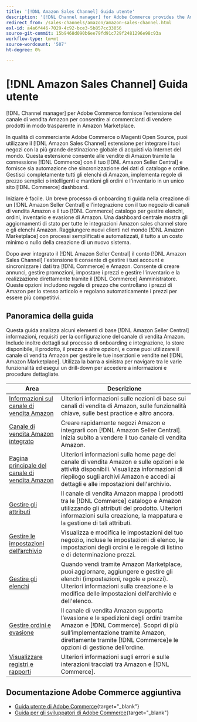 ```yaml
---
title: '[!DNL Amazon Sales Channel] Guida utente'
description: '[!DNL Channel manager] for Adobe Commerce provides the Amazon sales channel extension to enable merchants to seamlessly sell products in the [!DNL Amazon Marketplace].'
redirect_from: /sales-channels/amazon/amazon-sales-channel.html
exl-id: a4a6f446-7029-4c92-bce3-5b857cc33056
source-git-commit: 15b9468d090b6ee79fd91c729f2481296e98c93a
workflow-type: tm+mt
source-wordcount: '507'
ht-degree: 0%

---
```


# [!DNL Amazon Sales Channel] Guida utente

[!DNL Channel manager] per Adobe Commerce fornisce l’estensione del canale di vendita Amazon per consentire ai commercianti di vendere prodotti in modo trasparente in Amazon Marketplace.

In qualità di commerciante Adobe Commerce o Magenti Open Source, puoi utilizzare il [!DNL Amazon Sales Channel] estensione per integrare i tuoi negozi con la più grande destinazione globale di acquisti via Internet del mondo. Questa estensione consente alle vendite di Amazon tramite la connessione [!DNL Commerce] con il tuo [!DNL Amazon Seller Central] e fornisce sia automazione che sincronizzazione dei dati di catalogo e ordine. Gestisci completamente tutti gli elenchi di Amazon, implementa regole di prezzo semplici o intelligenti e mantieni gli ordini e l&#39;inventario in un unico sito [!DNL Commerce] dashboard.

Iniziare è facile. Un breve processo di onboarding ti guida nella creazione di un [!DNL Amazon Seller Central] e l&#39;integrazione con il tuo negozio di canali di vendita Amazon e il tuo [!DNL Commerce] catalogo per gestire elenchi, ordini, inventario e evasione di Amazon. Una dashboard centrale mostra gli aggiornamenti di stato per tutte le integrazioni Amazon sales channel store e gli elenchi Amazon. Raggiungere nuovi clienti nel mondo [!DNL Amazon Marketplace] con processi semplificati e automatizzati, il tutto a un costo minimo o nullo della creazione di un nuovo sistema.

Dopo aver integrato il [!DNL Amazon Seller Central] il conto [!DNL Amazon Sales Channel] l&#39;estensione ti consente di gestire i tuoi account e sincronizzare i dati tra [!DNL Commerce] e Amazon. Consente di creare annunci, gestire promozioni, impostare i prezzi e gestire l&#39;inventario e la realizzazione direttamente tramite il [!DNL Commerce] Amministratore. Queste opzioni includono regole di prezzo che controllano i prezzi di Amazon per lo stesso articolo e regolano automaticamente i prezzi per essere più competitivi.

## Panoramica della guida

Questa guida analizza alcuni elementi di base [!DNL Amazon Seller Central] informazioni, requisiti per la configurazione del canale di vendita Amazon. Include inoltre dettagli sul processo di onboarding e integrazione, lo store disponibile, il prodotto, il prezzo e altre opzioni, e come puoi utilizzare il canale di vendita Amazon per gestire le tue inserzioni e vendite nel [!DNL Amazon Marketplace]. Utilizza la barra a sinistra per navigare tra le varie funzionalità ed esegui un drill-down per accedere a informazioni e procedure dettagliate.

| Area | Descrizione |
|----|----|
| [Informazioni sul canale di vendita Amazon](./about-amazon-sales-channel.md) | Ulteriori informazioni sulle nozioni di base sui canali di vendita di Amazon, sulle funzionalità chiave, sulle best practice e altro ancora. |
| [Canale di vendita Amazon integrato](./amazon-onboarding-home.md) | Creare rapidamente negozi Amazon e integrarli con [!DNL Amazon Seller Central]. Inizia subito a vendere il tuo canale di vendita Amazon. |
| [Pagina principale del canale di vendita Amazon](./amazon-sales-channel-home.md) | Ulteriori informazioni sulla home page del canale di vendita Amazon e sulle opzioni e le attività disponibili. Visualizza informazioni di riepilogo sugli archivi Amazon e accedi ai dettagli e alle impostazioni dell&#39;archivio. |
| [Gestire gli attributi](./attributes-view.md) | Il canale di vendita Amazon mappa i prodotti tra le [!DNL Commerce] catalogo e Amazon utilizzando gli attributi del prodotto. Ulteriori informazioni sulla creazione, la mappatura e la gestione di tali attributi. |
| [Gestire le impostazioni dell’archivio](./ob-store-review.md) | Visualizza e modifica le impostazioni del tuo negozio, incluse le impostazioni di elenco, le impostazioni degli ordini e le regole di listino e di determinazione prezzi. |
| [Gestire gli elenchi](./managing-product-listings.md) | Quando vendi tramite Amazon Marketplace, puoi aggiornare, aggiungere e gestire gli elenchi (impostazioni, regole e prezzi). Ulteriori informazioni sulla creazione e la modifica delle impostazioni dell&#39;archivio e dell&#39;elenco. |
| [Gestire ordini e evasione](./managing-orders.md) | Il canale di vendita Amazon supporta l’evasione e le spedizioni degli ordini tramite Amazon e [!DNL Commerce]. Scopri di più sull’implementazione tramite Amazon, direttamente tramite [!DNL Commerce]e le opzioni di gestione dell’ordine. |
| [Visualizzare registri e rapporti](./amazon-logs-reports.md) | Ulteriori informazioni sugli errori e sulle interazioni tracciati tra Amazon e [!DNL Commerce]. |

## Documentazione Adobe Commerce aggiuntiva

- [Guida utente di Adobe Commerce](https://docs.magento.com/user-guide/){target=&quot;_blank&quot;}
- [Guida per gli sviluppatori di Adobe Commerce](https://devdocs.magento.com/){target=&quot;_blank&quot;}
